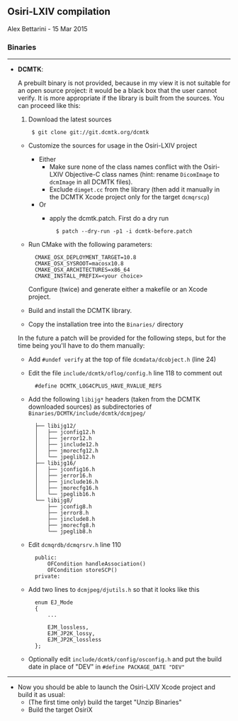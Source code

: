 ## Osiri-LXIV compilation

Alex Bettarini - 15 Mar 2015

### Binaries

---

- **DCMTK**:

	A prebuilt binary is not provided, because in my view it is not suitable for an open source project: it would be a black box that the user cannot verify. It is more appropriate if the library is built from the sources. You can proceed like this:
	
	1. Download the latest sources
	
			$ git clone git://git.dcmtk.org/dcmtk
	
	* Customize the sources for usage in the Osiri-LXIV project
		* Either
			- Make sure none of the class names conflict with the Osiri-LXIV Objective-C class names (hint: rename `DicomImage` to `dcmImage` in all DCMTK files).
			- Exclude `dimget.cc` from the library (then add it manually in the DCMTK Xcode project only for the target `dcmqrscp`)
		* Or
			- apply the dcmtk.patch. First do a dry run

					$ patch --dry-run -p1 -i dcmtk-before.patch
		
	* Run CMake with the following parameters:
			
			CMAKE_OSX_DEPLOYMENT_TARGET=10.8
			CMAKE_OSX_SYSROOT=macosx10.8
			CMAKE_OSX_ARCHITECTURES=x86_64
			CMAKE_INSTALL_PREFIX=<your choice>
			
		Configure (twice) and generate either a makefile or an Xcode project. 
			
	* Build and install the DCMTK library.
	* Copy the installation tree into the `Binaries/` directory

	<p>In the future a patch will be provided for the following steps, but for the time being you'll have to do them manually:

	* Add `#undef verify` at the top of file `dcmdata/dcobject.h` (line 24)
	* Edit the file `include/dcmtk/oflog/config.h` line 118 to comment out

			#define DCMTK_LOG4CPLUS_HAVE_RVALUE_REFS
			
	* Add the following `libijg*` headers (taken from the DCMTK downloaded sources) as subdirectories of `Binaries/DCMTK/include/dcmtk/dcmjpeg/`
		
			├── libijg12/
			│   ├── jconfig12.h
			│   ├── jerror12.h
			│   ├── jinclude12.h
			│   ├── jmorecfg12.h
			│   └── jpeglib12.h
			├── libijg16/
			│   ├── jconfig16.h
			│   ├── jerror16.h
			│   ├── jinclude16.h
			│   ├── jmorecfg16.h
			│   └── jpeglib16.h
			└── libijg8/
			    ├── jconfig8.h
			    ├── jerror8.h
			    ├── jinclude8.h
			    ├── jmorecfg8.h
			    └── jpeglib8.h

   	* Edit `dcmqrdb/dcmqrsrv.h` line 110
	
			public:
				OFCondition handleAssociation()
				OFCondition storeSCP()
			private:

 	* Add two lines to `dcmjpeg/djutils.h` so that it looks like this

			enum EJ_Mode
			{
				...

				EJM_lossless,
			 	EJM_JP2K_lossy,
				EJM_JP2K_lossless
			};
			
 	* Optionally edit `include/dcmtk/config/osconfig.h` and put the build date in place of "DEV" in `#define PACKAGE_DATE "DEV"`

---
- Now you should be able to launch the Osiri-LXIV Xcode project and build it as usual:
	* (The first time only) build the target "Unzip Binaries" 
	* Build the target OsiriX

		